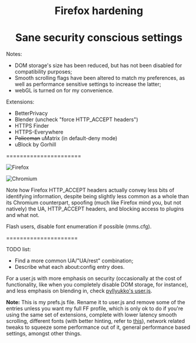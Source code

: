 <h1 align="center">Firefox hardening</h1>

<h1 align="center">Sane security conscious settings</h1>

Notes:
* DOM storage's size has been reduced, but has not been disabled for compatibility purposes;
* Smooth scrolling flags have been altered to match my preferences, as well as performance sensitive settings to increase the latter;
* webGL is turned on for my convenience.

Extensions:
* BetterPrivacy 
* Blender (uncheck "force HTTP_ACCEPT headers")
* HTTPS Finder
* HTTPS-Everywhere 
* ~~Policeman~~ uMatrix (in default-deny mode)
* uBlock by Gorhill


======================


![Firefox](https://i.imgur.com/HfLNk11.png)

![Chromium](https://i.imgur.com/Q9oqM6E.png)


Note how Firefox HTTP_ACCEPT headers actually convey less bits of identifying information, despite being slightly less common as a whole than its Chromium counterpart, spoofing (much like Firefox mind you, but not natively) the UA, HTTP_ACCEPT headers, and blocking access to plugins and what not.

Flash users, disable font enumeration if possible (mms.cfg).


=====================


TODO list:
* Find a more common UA/"UA/rest" combination;
* Describe what each about:config entry does.




For a user.js with more emphasis on security (occasionally at the cost of functionality, like when you completely disable DOM storage, for instance), and less emphasis on blending in, check [pyllyukko's user.js](https://github.com/pyllyukko/user.js).


**Note:** This is my prefs.js file. Rename it to user.js and remove some of the entries unless you want my full FF profile, which is only ok to do if you're using the same set of extensions, complete with lower latency smooth scrolling, different fonts (with better hinting, refer to [this](https://wiki.archlinux.org/index.php/Croscore_Fonts)), network related tweaks to squeeze some performance out of it, general performance based settings, amongst other things.

